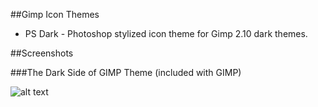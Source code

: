 ##Gimp Icon Themes

  * PS Dark - Photoshop stylized icon theme for Gimp 2.10 dark themes.


##Screenshots


###The Dark Side of GIMP Theme (included with GIMP)  

![alt text](https://raw.githubusercontent.com/Draekko-RAND/gimp-themes/master/screenshots/psdark.png "PS Dark icon theme")  
